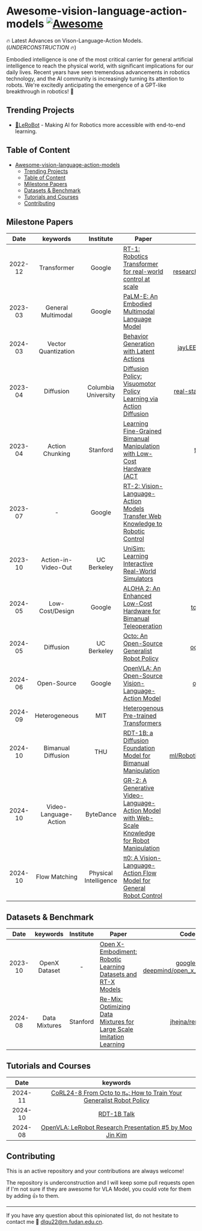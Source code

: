 # Awesome-vision-language-action-models [![Awesome](https://awesome.re/badge.svg)](https://awesome.re) 
🔥 Latest Advances on Vison-Language-Action Models. (*UNDERCONSTRUCTION* 🔥)

Embodied intelligence is one of the most critical carrier for general artificial intelligence to reach the physical world, with significant implications for our daily lives. Recent years have seen tremendous advancements in robotics technology, and the AI community is increasingly turning its attention to robots. We're excitedly anticipating the emergence of a GPT-like breakthrough in robotics! 🤗
<!-- ![](resources/vla.gif) -->

## Trending Projects

- [🤗LeRoBot](https://github.com/huggingface/lerobot) - Making AI for Robotics more accessible with end-to-end learning.

## Table of Content

- [Awesome-vision-language-action-models ](#awesome-vision-language-action-models-)
  - [Trending Projects](#trending-projects)
  - [Table of Content](#table-of-content)
  - [Milestone Papers](#milestone-papers)
  - [Datasets \& Benchmark](#datasets--benchmark)
  - [Tutorials and Courses](#tutorials-and-courses)
  - [Contributing](#contributing)

## Milestone Papers

|  Date   |       keywords        |       Institute       | Paper                                                                                                                              |                                              Code                                               |
| :-----: | :-------------------: | :-------------------: | ---------------------------------------------------------------------------------------------------------------------------------- | :---------------------------------------------------------------------------------------------: |
| 2022-12 |      Transformer      |        Google         | [RT-1: Robotics Transformer for real-world control at scale](https://arxiv.org/abs/2212.06817)                                     | [google-research/robotics_transformer](https://github.com/google-research/robotics_transformer) |
| 2023-03 |  General Multimodal   |        Google         | [PaLM-E: An Embodied Multimodal Language Model](https://arxiv.org/abs/2303.03378)                                                  |                                                -                                                |
| 2024-03 |  Vector Quantization  |                       | [Behavior Generation with Latent Actions](https://arxiv.org/pdf/2403.03181)                                                        |           [jayLEE0301/vq_bet_official](https://github.com/jayLEE0301/vq_bet_official)           |
| 2023-04 |       Diffusion       |  Columbia University  | [Diffusion Policy: Visuomotor Policy Learning via Action Diffusion](https://www.roboticsproceedings.org/rss19/p026.pdf)            |       [real-stanford/diffusion_policy](https://github.com/real-stanford/diffusion_policy)       |
| 2023-04 |    Action Chunking    |       Stanford        | [Learning Fine-Grained Bimanual Manipulation with Low-Cost Hardware (ACT](https://arxiv.org/pdf/2304.13705)                        |                       [tonyzhaozh/act](https://github.com/tonyzhaozh/act)                       |
| 2023-07 |           -           |        Google         | [RT-2: Vision-Language-Action Models Transfer Web Knowledge to Robotic Control](https://arxiv.org/abs/2307.15818)                  |                                                -                                                |
| 2023-10 |  Action-in-Video-Out  |      UC Berkeley      | [UniSim: Learning Interactive Real-World Simulators](https://arxiv.org/pdf/2310.06114)                                             |                                                -                                                |
| 2024-05 |    Low-Cost/Design    |        Google         | [ALOHA 2: An Enhanced Low-Cost Hardware for Bimanual Teleoperation](https://arxiv.org/abs/2405.02292)                              |            [tonyzhaozh/aloha](https://github.com/tonyzhaozh/aloha/tree/main/aloha2)             |
| 2024-05 |       Diffusion       |      UC Berkeley      | [Octo: An Open-Source Generalist Robot Policy](https://arxiv.org/pdf/2405.12213)                                                   |                     [octo-models/octo](https://github.com/octo-models/octo)                     |
| 2024-06 |      Open-Source      |        Google         | [OpenVLA: An Open-Source Vision-Language-Action Model](https://arxiv.org/abs/2406.09246)                                           |                      [openvla/openvla](https://github.com/openvla/openvla)                      |
| 2024-09 |     Heterogeneous     |          MIT          | [Heterogenous Pre-trained Transformers](https://arxiv.org/pdf/2409.20537)                                                          |                           [liruiw/HPT](https://github.com/liruiw/HPT)                           |
| 2024-10 |  Bimanual Diffusion   |          THU          | [RDT-1B: a Diffusion Foundation Model for Bimanual Manipulation](https://arxiv.org/pdf/2410.07864)                                 |  [thu-ml/RoboticsDiffusionTransformer](https://github.com/thu-ml/RoboticsDiffusionTransformer)  |
| 2024-10 | Video-Language-Action |       ByteDance       | [GR-2: A Generative Video-Language-Action Model with Web-Scale Knowledge for Robot Manipulation](https://arxiv.org/abs/2410.06158) |                                                -                                                |
| 2024-10 |     Flow Matching     | Physical Intelligence | [π0: A Vision-Language-Action Flow Model for General Robot Control](https://arxiv.org/pdf/2410.24164)                              |                                                -                                                |


## Datasets & Benchmark

|  Date   |   keywords    | Institute | Paper                                                                                                   |                                           Code                                            |
| :-----: | :-----------: | :-------: | ------------------------------------------------------------------------------------------------------- | :---------------------------------------------------------------------------------------: |
| 2023-10 | OpenX Dataset |     -     | [Open X-Embodiment: Robotic Learning Datasets and RT-X Models](https://arxiv.org/pdf/2310.08864)        | [google-deepmind/open_x_embodiment](https://github.com/google-deepmind/open_x_embodiment) |
| 2024-08 | Data Mixtures | Stanford  | [Re-Mix: Optimizing Data Mixtures for Large Scale Imitation Learning](https://arxiv.org/pdf/2408.14037) |                      [jhejna/remix](https://github.com/jhejna/remix)                      |


## Tutorials and Courses

|  Date   |                                                                                       keywords                                                                                       |
| :-----: | :----------------------------------------------------------------------------------------------------------------------------------------------------------------------------------: |
| 2024-11 | [CoRL24-8 From Octo to π₀: How to Train Your Generalist Robot Policy](https://www.bilibili.com/video/BV1p3UYYxEFb/?share_source=copy_web&vd_source=7b9c04cb5a01c024b1b34f587bb769ce) |
| 2024-10 |                             [RDT-1B Talk](https://www.bilibili.com/video/BV1FjyHYmEDQ/?share_source=copy_web&vd_source=7b9c04cb5a01c024b1b34f587bb769ce)                             |
| 2024-08 |                                       [OpenVLA: LeRobot Research Presentation #5 by Moo Jin Kim](https://www.youtube.com/watch?v=-0s0v3q7mBk)                                        |


## Contributing

This is an active repository and your contributions are always welcome!

The repository is underconstruction and I will keep some pull requests open if I'm not sure if they are awesome for VLA Model, you could vote for them by adding 👍 to them.

---

If you have any question about this opinionated list, do not hesitate to contact me 📮 dlqu22@m.fudan.edu.cn.